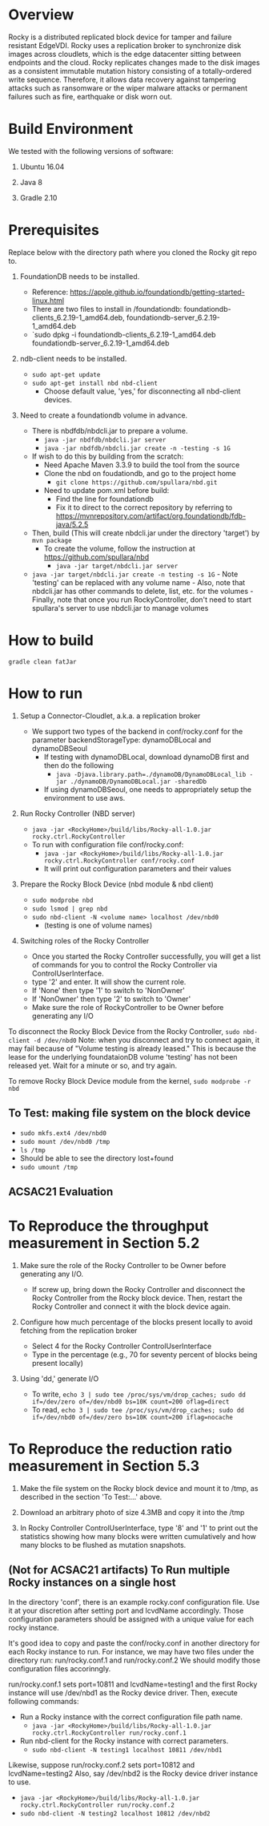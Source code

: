 # Overview

Rocky is a distributed replicated block device for tamper and failure resistant EdgeVDI. Rocky uses a replication broker to synchronize disk images across cloudlets, which is the edge datacenter sitting between endpoints and the cloud. Rocky replicates changes made to the disk images as a consistent immutable mutation history consisting of a totally-ordered write sequence. Therefore, it allows data recovery against tampering attacks such as ransomware or the wiper malware attacks or permanent failures such as fire, earthquake or disk worn out.

# Build Environment

We tested with the following versions of software:

1. Ubuntu 16.04

2. Java 8

3. Gradle 2.10

# Prerequisites

Replace <RockyHome> below with the directory path where you cloned the Rocky git repo to.

1. FoundationDB needs to be installed.
   - Reference: https://apple.github.io/foundationdb/getting-started-linux.html
   - There are two files to install in <RockyHome>/foundationdb: foundationdb-clients_6.2.19-1_amd64.deb, foundationdb-server_6.2.19-1_amd64.deb
   - `sudo dpkg -i foundationdb-clients_6.2.19-1_amd64.deb \
   foundationdb-server_6.2.19-1_amd64.deb

2. ndb-client needs to be installed.
   - `sudo apt-get update`
   - `sudo apt-get install nbd nbd-client`
     - Choose default value, 'yes,' for disconnecting all nbd-client devices.

3. Need to create a foundationdb volume in advance.
   - There is nbdfdb/nbdcli.jar to prepare a volume.
     - `java -jar nbdfdb/nbdcli.jar server`
     - `java -jar nbdfdb/nbdcli.jar create -n -testing -s 1G`
   - If wish to do this by building from the scratch:
      - Need Apache Maven 3.3.9 to build the tool from the source
      - Clone the nbd on foudationdb, and go to the project home
        - `git clone https://github.com/spullara/nbd.git`
      - Need to update pom.xml before build:
        - Find the line for foundationdb
        - Fix it to direct to the correct repository by referring to https://mvnrepository.com/artifact/org.foundationdb/fdb-java/5.2.5
	- Then, build (This will create nbdcli.jar under the directory 'target') by `mvn package`
      - To create the volume, follow the instruction at https://github.com/spullara/nbd
        - `java -jar target/nbdcli.jar server`
	- `java -jar target/nbdcli.jar create -n testing -s 1G`
       	  - Note 'testing' can be replaced with any volume name
       	  - Also, note that nbdcli.jar has other commands to delete, list, etc. for the volumes
       	  - Finally, note that once you run RockyController, don't need to start spullara's server to use nbdcli.jar to manage volumes

# How to build

`gradle clean fatJar`

# How to run

1. Setup a Connector-Cloudlet, a.k.a. a replication broker
   - We support two types of the backend in conf/rocky.conf for the parameter backendStorageType: dynamoDBLocal and dynamoDBSeoul
     - If testing with dynamoDBLocal, download dynamoDB first and then do the following
       - `java -Djava.library.path=./dynamoDB/DynamoDBLocal_lib -jar ./dynamoDB/DynamoDBLocal.jar -sharedDb`
     - If using dynamoDBSeoul, one needs to appropriately setup the environment to use aws.
       

2. Run Rocky Controller (NBD server)
   - `java -jar <RockyHome>/build/libs/Rocky-all-1.0.jar rocky.ctrl.RockyController`
   - To run with configuration file conf/rocky.conf:
     - `java -jar <RockyHome>/build/libs/Rocky-all-1.0.jar rocky.ctrl.RockyController conf/rocky.conf`
     - It will print out configuration parameters and their values

3. Prepare the Rocky Block Device (nbd module & nbd client)
   - `sudo modprobe nbd`
   - `sudo lsmod | grep nbd`
   - `sudo nbd-client -N <volume name> localhost /dev/nbd0`
     - (testing is one of volume names)

4. Switching roles of the Rocky Controller
   - Once you started the Rocky Controller successfully, you will get a list of commands for you to control the Rocky Controller via ControlUserInterface.
   - type '2' and enter. It will show the current role.
   - If 'None' then type '1' to switch to 'NonOwner'
   - If 'NonOwner' then type '2' to switch to 'Owner'
   - Make sure the role of RockyController to be Owner before generating any I/O


To disconnect the Rocky Block Device from the Rocky Controller, `sudo nbd-client -d /dev/nbd0`
Note: when you disconnect and try to connect again, it may fail because of "Volume testing is already leased." This is because the lease for the underlying foundataionDB volume 'testing' has not been released yet. Wait for a minute or so, and try again.

To remove Rocky Block Device module from the kernel, `sudo modprobe -r nbd`

## To Test: making file system on the block device

- `sudo mkfs.ext4 /dev/nbd0`
- `sudo mount /dev/nbd0 /tmp`
- `ls /tmp`
- Should be able to see the directory lost+found
- `sudo umount /tmp`

## ACSAC21 Evaluation

# To Reproduce the throughput measurement in Section 5.2

1. Make sure the role of the Rocky Controller to be Owner before generating any I/O.
   - If screw up, bring down the Rocky Controller and disconnect the Rocky Controller from the Rocky block device. Then, restart the Rocky Controller and connect it with the block device again.

2. Configure how much percentage of the blocks present locally to avoid fetching from the replication broker
   - Select 4 for the Rocky Controller ControlUserInterface
   - Type in the percentage (e.g., 70 for seventy percent of blocks being present locally)

3. Using 'dd,' generate I/O
   - To write, `echo 3 | sudo tee /proc/sys/vm/drop_caches; sudo dd if=/dev/zero of=/dev/nbd0 bs=10K count=200 oflag=direct`
   - To read, `echo 3 | sudo tee /proc/sys/vm/drop_caches; sudo dd if=/dev/nbd0 of=/dev/zero bs=10K count=200 iflag=nocache`


# To Reproduce the reduction ratio measurement in Section 5.3

1. Make the file system on the Rocky block device and mount it to /tmp, as described in the section 'To Test:...' above.

2. Download an arbitrary photo of size 4.3MB and copy it into the /tmp

3. In Rocky Controller ControlUserInterface, type '8' and '1' to print out the statistics showing how many blocks were written cumulatively and how many blocks to be flushed as mutation snapshots.


## (Not for ACSAC21 artifacts) To Run multiple Rocky instances on a single host

In the directory 'conf', there is an example rocky.conf configuration file.
Use it at your discretion after setting port and lcvdName accordingly.
Those configuration parameters should be assigned with a unique value for
each rocky instance.

It's good idea to copy and paste the conf/rocky.conf in another directory
for each Rocky instance to run. For instance, we may have two files under
the directory run: run/rocky.conf.1 and run/rocky.conf.2
We should modify those configuration files accorinngly.

run/rocky.conf.1 sets port=10811 and lcvdName=testing1 and the first Rocky
instance will use /dev/nbd1 as the Rocky device driver.
Then, execute following commands:
- Run a Rocky instance with the correct configuration file path name.
  - `java -jar <RockyHome>/build/libs/Rocky-all-1.0.jar rocky.ctrl.RockyController run/rocky.conf.1`
- Run nbd-client for the Rocky instance with correct parameters.
  - `sudo nbd-client -N testing1 localhost 10811 /dev/nbd1`

Likewise, suppose run/rocky.conf.2 sets port=10812 and lcvdName=testing2
Also, say /dev/nbd2 is the Rocky device driver instance to use.
- `java -jar <RockyHome>/build/libs/Rocky-all-1.0.jar rocky.ctrl.RockyController run/rocky.conf.2`
- `sudo nbd-client -N testing2 localhost 10812 /dev/nbd2`

